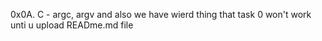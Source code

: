 0x0A. C - argc, argv
and also we have wierd thing 
that task 0 won't work unti u upload READme.md file